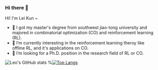 ### Hi there 👋


Hi! I'm Lei Kun ~ 

- 🔭 I got my master's degree from southwest jiao-tong university and majored in combinatorial optimization (CO) and reinforcement learning (RL).
- 🌱 I’m currently interesting in the reinforcement learning theroy like offline RL, and it's applications on CO.
- 👯 I’m looking for a Ph.D. position in the research field of RL or CO. 

![Leo's GitHub stats](https://github-readme-stats.vercel.app/api?username=leikun-starting&show_icons=true&theme=dracula)
%[![Top Langs](https://github-readme-stats.vercel.app/api/top-langs/?username=leikun-starting&layout=compact&theme=dracula)](https://github.com/anuraghazra/github-readme-stats)
